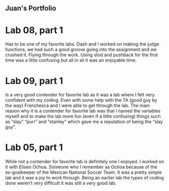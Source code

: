 ## Juan's Portfolio

# Lab 08, part 1 

Has to be one of my favorite labs. Dash and I worked on making the judge functions, we had such a good groove going into the assignment and we crushed it. Flying through the work. Using stod and pushback for the first time was a little confusing but all in all it was an enjoyable time. 

# Lab 09, part 1 

Is a very good contender for favorite lab as it was a lab where I felt very confident with my coding. Even with some help with the TA (good guy by the way) Franchesca and I were able to get through the lab. The main reason why it is a contender for favorite lab was that I named the variables myself and to make the lab more fun (even if a little confusing) things such as “slay” “purr” and “stanley” which gave me a reputation of being the “slay guy”.  

# Lab 05, part 1 

While not a contender for favorite lab is definitely one I enjoyed. I worked on it with Eliseo Ochoa. Someone who I remember as Ochoa because of the ex-goalkeeper of the Mexican National Soccer Team. It was a pretty simple lab and it was a joy to work through. Being an earlier lab the types of coding done weren’t very difficult it was still a very good lab. 

